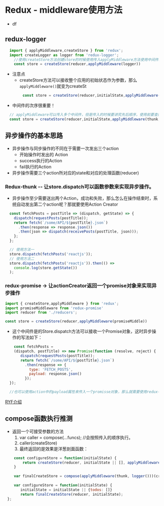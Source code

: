 # Redux - middleware使用方法
  + df

## redux-logger
  
```js
  import { applyMiddleware,createStore } from 'redux';
  import createLogger as logger from 'redux-logger'; 
	//使用createStore方法创建store的时候使用传入applyMiddleware方法使用中间件。
	const store = createStore(reducer,applyMiddleware(logger))
``` 
  + 注意点
    * createStore方法可以接收整个应用的初始状态作为参数，那么`applyMiddleware()`就变为createSt
    
```js
		const store = createStore(reducer,initialState,applyMiddleware(logger))
```

+ 中间件的次序很重要！

```js
  // applyMiddleware可以传入多个中间件，但是传入的时候要讲究先后顺序，使用前要查阅文档，比如logger一定要放在最后才能正确执行。
  const store = createStore(reducer,initialState,applyMiddleware(thunk,promise,logger))
```

## 异步操作的基本思路
> 

+ 异步操作与同步操作的不同在于需要一次发出三个action
	* 开始操作时发出的 Action
	* success执行的Action
	* fail执行的Action
+ 异步操作需要三个action所对应的state和对应的处理函数(reducer)

### Redux-thunk -- 让store.dispatch可以函数参数来实现异步操作。
> 
+ 异步操作至少需要送出两个Action，成功和失败，那么怎么在操作结束时，系统自动发出第二个action呢？那就要使用Action Creator 

```js
  const fetchPosts = postTitle => (dispatch, getState) => {
    dispatch(requestPosts(postTitle));
    return fetch(`/some/API/${postTitle}.json`)
      .then(response => response.json())
      .then(json => dispatch(receivePosts(postTitle, json)));
    };
  };

  // 使用方法一
  store.dispatch(fetchPosts('reactjs'));
  // 使用方法二
  store.dispatch(fetchPosts('reactjs')).then(() =>
    console.log(store.getState())
  );
```

### redux-promise -> 让actionCreator返回一个promise对象来实现异步操作

```js
import { createStore,applyMiddleware } from 'redux';
import promiseMiddleware from 'redux-promise'
import reducer from './reducers';

const store = createStore(reducer,applyMiddleware(promiseMiddle))
```
+ 这个中间件是的Store.dispatch方法可以接收一个Promise对象，这时异步操作的写法如下：

```js
	const fetchPosts = 
    (dispatch, postTitle) => new Promise(function (resolve, reject) {
       dispatch(requestPosts(postTitle));
       return fetch(`/some/API/${postTitle}.json`)
         .then(response => {
           type: 'FETCH_POSTS',
           payload: response.json()
         });
  });

  //也可以使用action中的payload属性来传入一个promisse对象，那么就需要使用redux-actions模块中国的createACtion方法，写法如下
```
[RYF介绍](http://www.ruanyifeng.com/blog/2016/09/redux_tutorial_part_two_async_operations.html)

## compose函数执行推测

+ 返回一个可接受参数的方法
	1. var caller = compose(...funcs); //会按照传入的顺序执行。
	2. caller(createStore)
	3. 最终返回的是效果是洋葱剖面函数：

```javascript
    const configureStore = function(initialState) {
        return createStore(reducer, initialState || [], applyMiddleware(thunk, logger()))
    }
    
    var finalCreateStore = compose(applyMiddleware(thunk, logger()))(createStore);
    
    var configureStore = function(initialState) {
       initialState = initialState || {todos: []}
       return finalCreateStore(reducer, initialState);
 };
```
	
	